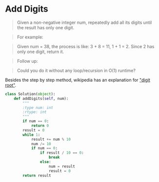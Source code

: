# Add Digits

> Given a non-negative integer num, repeatedly add all its digits until the result has only one digit.

> For example:

> Given num = 38, the process is like: 3 + 8 = 11, 1 + 1 = 2. Since 2 has only one digit, return it.

> Follow up:

> Could you do it without any loop/recursion in O(1) runtime?

Besides the step by step method, wikipedia has an explanation for ["digit root"](https://en.wikipedia.org/wiki/Digital_root).

```Python
class Solution(object):
    def addDigits(self, num):
        """
        :type num: int
        :rtype: int
        """
        if num == 0:
            return 0
        result = 0
        while 1:
            result += num % 10
            num /= 10
            if num == 0:
                if result / 10 == 0:
                    break
                else:
                    num = result
                    result = 0
        return result
```
